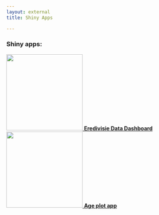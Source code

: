 ```yaml
---
layout: external
title: Shiny Apps

---
```


### Shiny apps:
<a href="https://shinynew.robinkoetsier.nl/eredivisie/">
<img src="https://raw.githubusercontent.com/RobinKoetsier/robinkoetsier.github.io/master/assets/img/shiny/shinyTDL.png"
     style="width:200px">  
<a href="https://shinynew.robinkoetsier.nl/eredivisie"><strong>Eredivisie Data Dashboard</strong></a>

<a href="https://shinynew.robinkoetsier.nl/AppTwo/">
<img src="https://raw.githubusercontent.com/RobinKoetsier/robinkoetsier.github.io/master/assets/img/shiny/shinyAge.png"
     style="width:200px">  
<a href="https://shinynew.robinkoetsier.nl/AppTwo/"><strong>Age plot app</strong></a>
